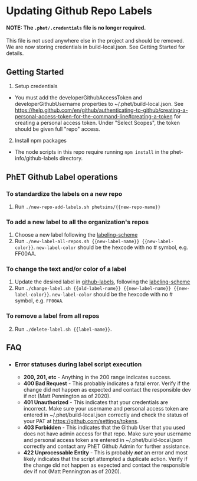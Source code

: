 # Updating Github Repo Labels

#### NOTE: The `.phet/.credentials` file is no longer required.

This file is not used anywhere else in the project and should be removed. We are now storing credentials in
build-local.json. See Getting Started for details.

## Getting Started

1. Setup credentials
  - You must add the developerGithubAccessToken and developerGithubUsername properties to ~/.phet/build-local.json. See
    https://help.github.com/en/github/authenticating-to-github/creating-a-personal-access-token-for-the-command-line#creating-a-token
    for creating a personal access token. Under "Select Scopes", the token should be given full "repo" access.
2. Install npm packages
  - The node scripts in this repo require running `npm install` in the phet-info/github-labels directory.

## PhET Github Label operations

### To standardize the labels on a new repo

1. Run `./new-repo-add-labels.sh phetsims/{{new-repo-name}}`

### To add a new label to all the organization's repos

1. Choose a new label following the [labeling-scheme](labeling-scheme.md)
2. Run `./new-label-all-repos.sh {{new-label-name}} {{new-label-color}}`.  `new-label-color` should be the hexcode with
   no #
   symbol, e.g. FF00AA.

### To change the text and/or color of a label

1. Update the desired label in [github-labels](github-labels), following the [labeling-scheme](labeling-scheme.md)
2. Run `./change-label.sh {{old-label-name}} {{new-label-name}} {{new-label-color}}`.  `new-label-color` should be the
   hexcode with no # symbol, e.g. `FF00AA`.

### To remove a label from all repos

2. Run `./delete-label.sh {{label-name}}`.

## FAQ

* ### Error statuses during label script execution

  * __200, 201, etc__ - Anything in the 200 range indicates success.
  * __400 Bad Request__ - This probably indicates a fatal error. Verify if the change did not happen as expected and
    contact the responsible dev if not (Matt Pennington as of 2020).
  * __401 Unauthorized__ - This indicates that your credentials are incorrect. Make sure your username and personal
    access token are entered in ~/.phet/build-local.json correctly and check the status of your PAT
    at https://github.com/settings/tokens.
  * __403 Forbidden__ - This indicates that the Github User that you used does not have admin access for that repo. Make
    sure your username and personal access token are entered in ~/.phet/build-local.json correctly and contact any PhET
    Github Admin for further assistance.
  * __422 Unprocessable Entity__ - This is probably __*not*__ an error and most likely indicates that the script
    attempted a duplicate action. Verify if the change did not happen as expected and contact the responsible dev if
    not (Matt Pennington as of 2020).
